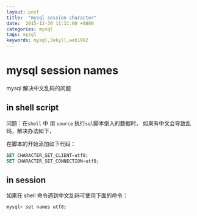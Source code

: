 ```yaml
---
layout: post
title:  "mysql session character"
date:  2015-12-30 11:31:00 +0800
categories: mysql
tags: mysql
keywords: mysql,Jekyll,web1992
---
```


# mysql session names

mysql 解决中文乱码的问题

<!--truncate-->

## in shell script

问题：在`shell` 中 用 `source` 执行`sql`脚本倒入的数据时，
如果有中文会导致乱码，解决办法如下，

在脚本的开始添加如下代码：

```sql
SET CHARACTER_SET_CLIENT=utf8;
SET CHARACTER_SET_CONNECTION=utf8;
```

## in session

如果在 shell 命令遇到中文乱码可使用下面的命令：

```sh
mysql> set names utf8;
```
